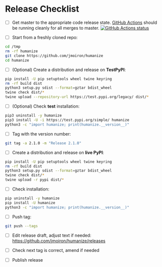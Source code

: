 # Release Checklist

- [ ] Get master to the appropriate code release state.
      [GitHub Actions](https://github.com/jmoiron/humanize/actions) should be running
      cleanly for all merges to master.
      [![GitHub Actions status](https://github.com/jmoiron/humanize/workflows/Test/badge.svg)](https://github.com/jmoiron/humanize/actions)

* [ ] Start from a freshly cloned repo:

```bash
cd /tmp
rm -rf humanize
git clone https://github.com/jmoiron/humanize
cd humanize
```

* [ ] (Optional) Create a distribution and release on **TestPyPI**:

```bash
pip install -U pip setuptools wheel twine keyring
rm -rf build dist
python3 setup.py sdist --format=gztar bdist_wheel
twine check dist/*
twine upload --repository-url https://test.pypi.org/legacy/ dist/*
```

- [ ] (Optional) Check **test** installation:

```bash
pip3 uninstall -y humanize
pip3 install -U -i https://test.pypi.org/simple/ humanize
python3 -c "import humanize; print(humanize.__version__)"
```

* [ ] Tag with the version number:

```bash
git tag -a 2.1.0 -m "Release 2.1.0"
```

* [ ] Create a distribution and release on **live PyPI**:

```bash
pip install -U pip setuptools wheel twine keyring
rm -rf build dist
python3 setup.py sdist --format=gztar bdist_wheel
twine check dist/*
twine upload -r pypi dist/*
```

* [ ] Check installation:

```bash
pip uninstall -y humanize
pip install -U humanize
python3 -c "import humanize; print(humanize.__version__)"
```

* [ ] Push tag:
 ```bash
git push --tags
```

* [ ] Edit release draft, adjust text if needed: https://github.com/jmoiron/humanize/releases

* [ ] Check next tag is correct, amend if needed

* [ ] Publish release
